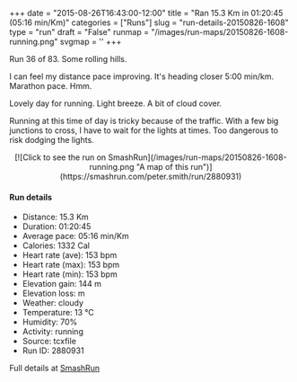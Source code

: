 +++
date = "2015-08-26T16:43:00-12:00"
title = "Ran 15.3 Km in 01:20:45 (05:16 min/Km)"
categories = ["Runs"]
slug = "run-details-20150826-1608"
type = "run"
draft = "False"
runmap = "/images/run-maps/20150826-1608-running.png"
svgmap = '<polyline points="99 8, 100 6, 97 7, 93 8, 91 10, 89 19, 85 28, 82 39, 81 41, 75 59, 72 67, 63 94, 50 85, 47 79, 31 71, 29 66, 27 64, 4 48, 2 44, 0 35, 0 30, 6 29, 9 28, 11 26, 21 23, 34 24, 46 22, 64 23, 71 23, 75 21, 89 10, 92 11, 91 11, 91 11, 91 11, 93 8, 96 7, 100 6">'
+++

Run 36 of 83. Some rolling hills. 

I can feel my distance pace improving. It's heading closer 5:00 min/km. Marathon pace. Hmm. 

Lovely day for running. Light breeze. A bit of cloud cover. 

Running at this time of day is tricky because of the traffic. With a few big junctions to cross, I have to wait for the lights at times. Too dangerous to risk dodging the lights. 



<!--more-->

<center>
[![Click to see the run on SmashRun](/images/run-maps/20150826-1608-running.png "A map of this run")](https://smashrun.com/peter.smith/run/2880931)
</center>

#### Run details

* Distance: 15.3 Km
* Duration: 01:20:45
* Average pace: 05:16 min/Km
* Calories: 1332 Cal
* Heart rate (ave): 153 bpm
* Heart rate (max): 153 bpm
* Heart rate (min): 153 bpm
* Elevation gain: 144 m
* Elevation loss:  m
* Weather: cloudy
* Temperature: 13 &deg;C
* Humidity: 70%
* Activity: running
* Source: tcxfile
* Run ID: 2880931

Full details at [SmashRun](https://smashrun.com/peter.smith/run/2880931)